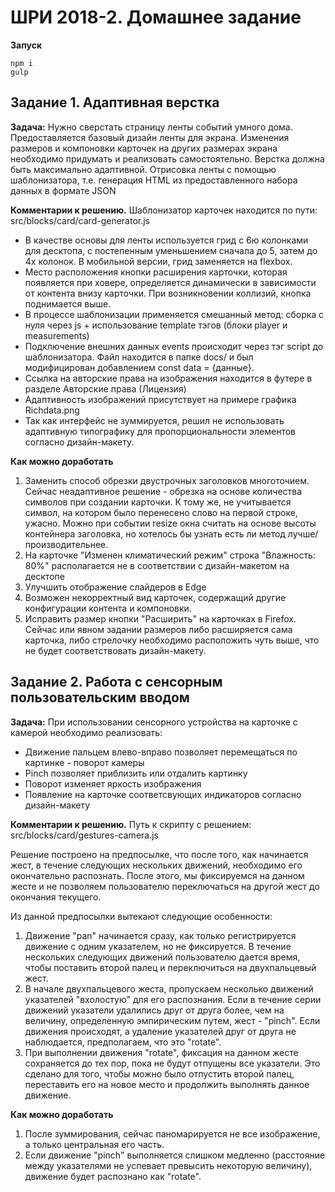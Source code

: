 # ШРИ 2018-2. Домашнее задание

**Запуск**
```
npm i
gulp
```

## Задание 1. Адаптивная верстка

**Задача:** Нужно сверстать страницу ленты событий умного дома. Предоставляется базовый дизайн ленты для экрана. Изменения размеров и компоновки карточек на других размерах экрана необходимо придумать и реализовать самостоятельно. Верстка должна быть максимально адаптивной. Отрисовка ленты с помощью шаблонизатора, т.е. генерация HTML из предоставленного набора данных в формате JSON

**Комментарии к решению.** 
Шаблонизатор карточек находится по пути: src/blocks/card/card-generator.js

- В качестве основы для ленты используется грид с 6ю колонками для десктопа, с постепенным уменьшением сначала до 5, затем до 4х колонок. В мобильной версии, грид заменяется на flexbox.
- Место расположения кнопки расширения карточки, которая появляется при ховере, определяется динамически в зависимости от контента внизу карточки. При возникновении коллизий, кнопка поднимается выше.
- В процессе шаблонизации применяется смешанный метод: сборка с нуля через js + использование template тэгов (блоки player и measurements)
- Подключение внешних данных events происходит через тэг script до шаблонизатора. Файл находится в папке docs/ и был модифицирован добавлением const data = {данные}.
- Ссылка на авторские права на изображения находится в футере в разделе Авторские права (Лицензия)
- Адаптивность изображений присутствует на примере графика Richdata.png
- Так как интерфейс не зуммируется, решил не использовать адаптивную типографику для пропорциональности элементов согласно дизайн-макету.

**Как можно доработать** 
1. Заменить способ обрезки двустрочных заголовков многоточием. Сейчас неадаптивное решение - обрезка на основе количества символов при создании карточки. К тому же, не учитывается символ, на котором было перенесено слово на первой строке, ужасно. Можно при событии resize окна считать на основе высоты контейнера заголовка, но хотелось бы узнать есть ли метод лучше/производительнее.
2. На карточке "Изменен климатический режим" строка "Влажность: 80%" располагается не в соответствии с дизайн-макетом на десктопе
3. Улучшить отображение слайдеров в Edge
4. Возможен некорректный вид карточек, содержащий другие конфигурации контента и компоновки.
5. Исправить размер кнопки "Расширить" на карточках в Firefox. Сейчас или явном задании размеров либо расширяется сама карточка, либо стрелочку необходимо расположить чуть выше, что не будет соответствовать дизайн-макету.

## Задание 2. Работа с сенсорным пользовательским вводом

**Задача:** При использовании сенсорного устройства на карточке с камерой необходимо реализовать:
- Движение пальцем влево-вправо позволяет перемещаться по картинке - поворот камеры 
- Pinch позволяет приблизить или отдалить картинку
- Поворот изменяет яркость изображения
- Появление на карточке соответсвующих индикаторов согласно дизайн-макету

**Комментарии к решению.**
Путь к скрипту с решением: src/blocks/card/gestures-camera.js

Решение построено на предпосылке, что после того, как начинается жест, в течение следующих нескольких движений, 
необходимо его окончательно распознать.
После этого, мы фиксируемся на данном жесте и не позволяем пользователю переключаться на другой жест до окончания текущего. 

Из данной предпосылки вытекают следующие особенности:
1. Движение "pan" начинается сразу, как только регистрируется движение с одним указателем, но не фиксируется. 
В течение нескольких следующих движений пользователю дается время, чтобы поставить второй палец и переключиться на двухпальцевый жест.
2. В начале двухпальцевого жеста, пропускаем несколько движений указателей "вхолостую" для его распознания. Если в течение серии движений
указатели удалились друг от друга более, чем на величину, определенную эмпирическим путем, жест - "pinch". Если движения происходят,
а удаление указателей друг от друга не наблюдается, предполагаем, что это "rotate".
3. При выполнении движения "rotate", фиксация на данном жесте сохраняется до тех пор, пока не будут отпущены все указатели.
Это сделано для того, чтобы можно было отпустить второй палец, переставить его на новое место и продолжить выполнять данное движение.

**Как можно доработать** 
1. После зуммирования, сейчас паномарируется не все изображение, а только центральная его часть.
2. Если движение "pinch" выполняется слишком медленно (расстояние между указателями не успевает превысить некоторую величину), 
движение будет распознано как "rotate".
